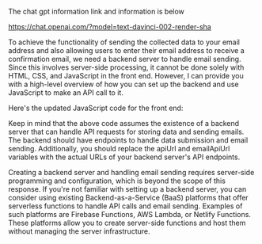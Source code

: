 The chat gpt information link and information is below

https://chat.openai.com/?model=text-davinci-002-render-sha

To achieve the functionality of sending the collected data to your email address and also allowing users to enter their email address to receive a confirmation email, we need a backend server to handle email sending. Since this involves server-side processing, it cannot be done solely with HTML, CSS, and JavaScript in the front end. However, I can provide you with a high-level overview of how you can set up the backend and use JavaScript to make an API call to it.

Here's the updated JavaScript code for the front end:

Keep in mind that the above code assumes the existence of a backend server that can handle API requests for storing data and sending emails. The backend should have endpoints to handle data submission and email sending. Additionally, you should replace the apiUrl and emailApiUrl variables with the actual URLs of your backend server's API endpoints.

Creating a backend server and handling email sending requires server-side programming and configuration, which is beyond the scope of this response. If you're not familiar with setting up a backend server, you can consider using existing Backend-as-a-Service (BaaS) platforms that offer serverless functions to handle API calls and email sending. Examples of such platforms are Firebase Functions, AWS Lambda, or Netlify Functions. These platforms allow you to create server-side functions and host them without managing the server infrastructure.
